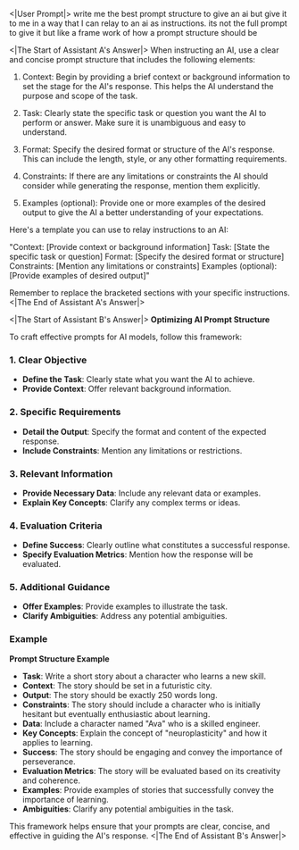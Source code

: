 <|User Prompt|>
write me the best prompt structure to give an ai but give it to me in a way that I can relay to an ai as instructions. its not the full prompt to give it but like a frame work of how a prompt structure should be

<|The Start of Assistant A's Answer|>
When instructing an AI, use a clear and concise prompt structure that includes the following elements:

1. Context: Begin by providing a brief context or background information to set the stage for the AI's response. This helps the AI understand the purpose and scope of the task.

2. Task: Clearly state the specific task or question you want the AI to perform or answer. Make sure it is unambiguous and easy to understand.

3. Format: Specify the desired format or structure of the AI's response. This can include the length, style, or any other formatting requirements.

4. Constraints: If there are any limitations or constraints the AI should consider while generating the response, mention them explicitly.

5. Examples (optional): Provide one or more examples of the desired output to give the AI a better understanding of your expectations.

Here's a template you can use to relay instructions to an AI:

"Context: [Provide context or background information]
Task: [State the specific task or question]
Format: [Specify the desired format or structure]
Constraints: [Mention any limitations or constraints]
Examples (optional): [Provide examples of desired output]"

Remember to replace the bracketed sections with your specific instructions.
<|The End of Assistant A's Answer|>

<|The Start of Assistant B's Answer|>
**Optimizing AI Prompt Structure**

To craft effective prompts for AI models, follow this framework:

### 1. **Clear Objective**

- **Define the Task**: Clearly state what you want the AI to achieve.
- **Provide Context**: Offer relevant background information.

### 2. **Specific Requirements**

- **Detail the Output**: Specify the format and content of the expected response.
- **Include Constraints**: Mention any limitations or restrictions.

### 3. **Relevant Information**

- **Provide Necessary Data**: Include any relevant data or examples.
- **Explain Key Concepts**: Clarify any complex terms or ideas.

### 4. **Evaluation Criteria**

- **Define Success**: Clearly outline what constitutes a successful response.
- **Specify Evaluation Metrics**: Mention how the response will be evaluated.

### 5. **Additional Guidance**

- **Offer Examples**: Provide examples to illustrate the task.
- **Clarify Ambiguities**: Address any potential ambiguities.

### Example

**Prompt Structure Example**

- **Task**: Write a short story about a character who learns a new skill.
- **Context**: The story should be set in a futuristic city.
- **Output**: The story should be exactly 250 words long.
- **Constraints**: The story should include a character who is initially hesitant but eventually enthusiastic about learning.
- **Data**: Include a character named "Ava" who is a skilled engineer.
- **Key Concepts**: Explain the concept of "neuroplasticity" and how it applies to learning.
- **Success**: The story should be engaging and convey the importance of perseverance.
- **Evaluation Metrics**: The story will be evaluated based on its creativity and coherence.
- **Examples**: Provide examples of stories that successfully convey the importance of learning.
- **Ambiguities**: Clarify any potential ambiguities in the task.

This framework helps ensure that your prompts are clear, concise, and effective in guiding the AI's response.
<|The End of Assistant B's Answer|>